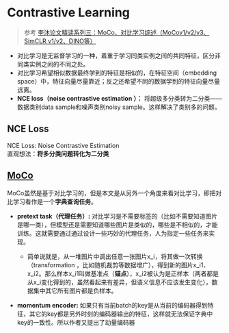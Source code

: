 # Contrastive Learning

> 参考 [李沐论文精读系列三：MoCo、对比学习综述（MoCov1/v2/v3、SimCLR v1/v2、DINO等）](https://blog.csdn.net/qq_56591814/article/details/127564330)

* 对比学习是无监督学习的一种，着重于学习同类实例之间的共同特征，区分非同类实例之间的不同之处。
* 对比学习希望相似数据最终学到的特征是相似的，在特征空间（embedding space）中，特征向量尽量靠近；反之还希望不同的数据学到的特征向量尽量远离。
* **NCE loss（noise contrastive estimation ）：** 将超级多分类转为二分类——数据类别data sample和噪声类别noisy sample。这样解决了类别多的问题。

## NCE Loss

NCE Loss: Noise Contrastive Estimation  
直观想法：**将多分类问题转化为二分类**

## [MoCo](https://arxiv.org/abs/1911.05722v3)

MoCo虽然是基于对比学习的，但是本文是从另外一个角度来看对比学习，即把对比学习看作是一个**字典查询任务**。

* **pretext task（代理任务）:** 对比学习是不需要标签的（比如不需要知道图片是哪一类），但模型还是需要知道哪些图片是类似的，哪些是不相似的，才能训练。这就需要通过通过设计一些巧妙的代理任务，人为指定一些任务来实现。
  * 简单说就是，从一堆图片中调出任意一张图片x_i，将其做一次转换（transformation ，比如随机裁剪等数据增广），得到新的图片x_i1、x_i2。那么样本x_i1叫做基准点（**锚点**），x_i2被认为是正样本（两者都是从x_i变化得到的，虽然看起来有差异，但语义信息不应该发生变化），数据集中其它所有图片都是负样本。

* **momentum encoder:** 如果只有当前batch的key是从当前的编码器得到特征，其它的key都是另外时刻的编码器输出的特征，这样就无法保证字典中key的一致性。所以作者又提出了动量编码器
